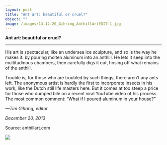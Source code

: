 ```yaml
---
layout: post
title: "Ant art: beautiful or cruel?"
object: ""
image: /images/13.12.20_Gihring_AnthillArtEDIT-1.jpg
---
```

**Ant art: beautiful or cruel?**

****

His art is spectacular, like an undersea ice sculpture, and so is the way he makes it: by pouring molten aluminum into an anthill. He lets it seep into the multitudinous chambers, then carefully digs it out, hosing off what remains of the anthill. 

Trouble is, for those who are troubled by such things, there aren’t any ants left. The anonymous artist is hardly the first to incorporate insects in his work, like the Dutch still life masters here. But it comes at too steep a price for those who dumped bile on a recent viral YouTube video of his process. The most common comment: “What if I poured aluminum in your house?”

*—Tim Gihring, editor*

*December 20, 2013*

Source: anthillart.com

![]({{siteurl.base}}/images/13.12.20_Gihring_AnthillArtEDIT-1.jpg)
